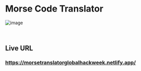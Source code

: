 # Morse Code Translator

![image](https://user-images.githubusercontent.com/54144759/176774817-816bd50e-d3b7-4fb9-afd0-c4b1fd313bcb.png)

<br>

## Live URL
### https://morsetranslatorglobalhackweek.netlify.app/
